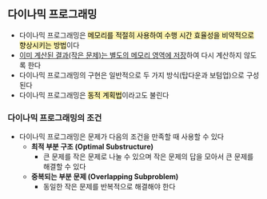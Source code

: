 ## 다이나믹 프로그래밍

- 다이나믹 프로그래밍은 <span style='background-color: #fff5b1'><span style='color: black'>메모리를 적절히 사용하여 수행 시간 효율성을 비약적으로 향상시키는 방법</span></span>이다
- <u>이미 계산된 결과(작은 문제)는 별도의 메모리 영역에 저장</u>하여 다시 계산하지 않도록 한다
- 다이나믹 프로그래밍의 구현은 일반적으로 두 가지 방식(탑다운과 보텀업)으로 구성된다
- 다이나믹 프로그래밍은 <span style='background-color: #fff5b1'><span style='color: black'>동적 계획법</span></span>이라고도 불린다

### 다이나믹 프로그래밍의 조건

- 다이나믹 프로그래밍은 문제가 다음의 조건을 만족할 때 사용할 수 있다
  - **최적 부분 구조 (Optimal Substructure)**
    - 큰 문제를 작은 문제로 나눌 수 있으며 작은 문제의 답을 모아서 큰 문제를 해결할 수 있다
  - **중복되는 부분 문제 (Overlapping Subproblem)**
    - 동일한 작은 문제를 반복적으로 해결해야 한다
